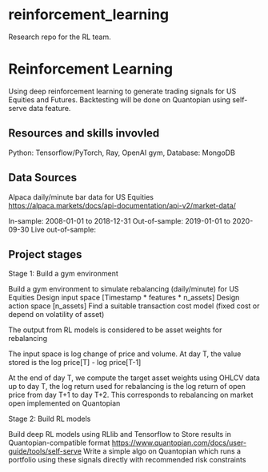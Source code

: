 # reinforcement_learning
Research repo for the RL team.

# Reinforcement Learning 

Using deep reinforcement learning to generate trading signals for US Equities and Futures.
Backtesting will be done on Quantopian using self-serve data feature. 


## Resources and skills invovled 


Python: Tensorflow/PyTorch, Ray, OpenAI gym, 
Database: MongoDB 


## Data Sources 

Alpaca daily/minute bar data for US Equities 
https://alpaca.markets/docs/api-documentation/api-v2/market-data/

In-sample: 2008-01-01 to 2018-12-31
Out-of-sample: 2019-01-01 to 2020-09-30
Live out-of-sample: 


## Project stages 

Stage 1: Build a gym environment 

Build a gym environment to simulate rebalancing (daily/minute) for US Equities 
Design input space [Timestamp * features * n_assets] 
Design action space [n_assets] 
Find a suitable transaction cost model (fixed cost or depend on volatility of asset) 

The output from RL models is considered to be asset weights for rebalancing

The input space is log change of price and volume. 
At day T, the value stored is the log price[T] - log price[T-1] 

At the end of day T, we compute the target asset weights using OHLCV data up to day T,
the log return used for rebalancing is the log return of open price from day T+1 to day T+2. 
This corresponds to rebalancing on market open implemented on Quantopian 

Stage 2: Build RL models 

Build deep RL models using RLlib and Tensorflow to 
Store results in Quantopian-compatible format https://www.quantopian.com/docs/user-guide/tools/self-serve
Write a simple algo on Quantopian which runs a portfolio using these signals directly with recommended risk constraints 
